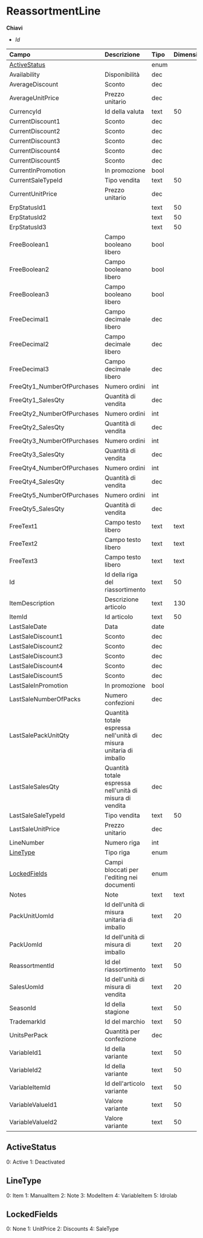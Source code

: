 # ReassortmentLine

  
 **Chiavi**

* _Id_

| Campo | Descrizione | Tipo | Dimensione |
| :--- | :--- | :--- | :--- |
| [ActiveStatus](reassortmentline.md#ActiveStatus) |  | enum |  |
| Availability | Disponibilità | dec |  |
| AverageDiscount | Sconto | dec |  |
| AverageUnitPrice | Prezzo unitario | dec |  |
| CurrencyId | Id della valuta | text | 50 |
| CurrentDiscount1 | Sconto | dec |  |
| CurrentDiscount2 | Sconto | dec |  |
| CurrentDiscount3 | Sconto | dec |  |
| CurrentDiscount4 | Sconto | dec |  |
| CurrentDiscount5 | Sconto | dec |  |
| CurrentInPromotion | In promozione | bool |  |
| CurrentSaleTypeId | Tipo vendita | text | 50 |
| CurrentUnitPrice | Prezzo unitario | dec |  |
| ErpStatusId1 |  | text | 50 |
| ErpStatusId2 |  | text | 50 |
| ErpStatusId3 |  | text | 50 |
| FreeBoolean1 | Campo booleano libero | bool |  |
| FreeBoolean2 | Campo booleano libero | bool |  |
| FreeBoolean3 | Campo booleano libero | bool |  |
| FreeDecimal1 | Campo decimale libero | dec |  |
| FreeDecimal2 | Campo decimale libero | dec |  |
| FreeDecimal3 | Campo decimale libero | dec |  |
| FreeQty1\_NumberOfPurchases | Numero ordini | int |  |
| FreeQty1\_SalesQty | Quantità di vendita | dec |  |
| FreeQty2\_NumberOfPurchases | Numero ordini | int |  |
| FreeQty2\_SalesQty | Quantità di vendita | dec |  |
| FreeQty3\_NumberOfPurchases | Numero ordini | int |  |
| FreeQty3\_SalesQty | Quantità di vendita | dec |  |
| FreeQty4\_NumberOfPurchases | Numero ordini | int |  |
| FreeQty4\_SalesQty | Quantità di vendita | dec |  |
| FreeQty5\_NumberOfPurchases | Numero ordini | int |  |
| FreeQty5\_SalesQty | Quantità di vendita | dec |  |
| FreeText1 | Campo testo libero | text | text |
| FreeText2 | Campo testo libero | text | text |
| FreeText3 | Campo testo libero | text | text |
| Id | Id della riga del riassortimento | text | 50 |
| ItemDescription | Descrizione articolo | text | 130 |
| ItemId | Id articolo | text | 50 |
| LastSaleDate | Data | date |  |
| LastSaleDiscount1 | Sconto | dec |  |
| LastSaleDiscount2 | Sconto | dec |  |
| LastSaleDiscount3 | Sconto | dec |  |
| LastSaleDiscount4 | Sconto | dec |  |
| LastSaleDiscount5 | Sconto | dec |  |
| LastSaleInPromotion | In promozione | bool |  |
| LastSaleNumberOfPacks | Numero confezioni | dec |  |
| LastSalePackUnitQty | Quantità totale espressa nell'unità di misura unitaria di imballo | dec |  |
| LastSaleSalesQty | Quantità totale espressa nell'unità di misura di vendita | dec |  |
| LastSaleSaleTypeId | Tipo vendita | text | 50 |
| LastSaleUnitPrice | Prezzo unitario | dec |  |
| LineNumber | Numero riga | int |  |
| [LineType](reassortmentline.md#LineType) | Tipo riga | enum |  |
| [LockedFields](reassortmentline.md#LockedFields) | Campi bloccati per l'editing nei documenti | enum |  |
| Notes | Note | text | text |
| PackUnitUomId | Id dell'unità di misura unitaria di imballo | text | 20 |
| PackUomId | Id dell'unità di misura di imballo | text | 20 |
| ReassortmentId | Id del riassortimento | text | 50 |
| SalesUomId | Id dell'unità di misura di vendita | text | 20 |
| SeasonId | Id della stagione | text | 50 |
| TrademarkId | Id del marchio | text | 50 |
| UnitsPerPack | Quantità per confezione | dec |  |
| VariableId1 | Id della variante | text | 50 |
| VariableId2 | Id della variante | text | 50 |
| VariableItemId | Id dell'articolo variante | text | 50 |
| VariableValueId1 | Valore variante | text | 50 |
| VariableValueId2 | Valore variante | text | 50 |

## ActiveStatus

0: Active 1: Deactivated

## LineType

0: Item 1: ManualItem 2: Note 3: ModelItem 4: VariableItem 5: Idrolab

## LockedFields

0: None 1: UnitPrice 2: Discounts 4: SaleType

